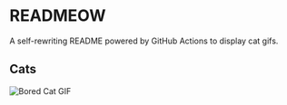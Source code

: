 # READMEOW

A self-rewriting README powered by GitHub Actions to display cat gifs.

## Cats

![Bored Cat GIF](https://media2.giphy.com/media/mlvseq9yvZhba/200.gif?cid=9acd02dalv9u2ezqvc2uvdryeuzsk7j9esx1ytp3vn65rd1c&ep=v1_gifs_search&rid=200.gif&ct=g)
